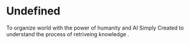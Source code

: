 # Undefined
To organize world with the power of humanity and AI
Simply Created to understand the process of retriveing knowledge .
